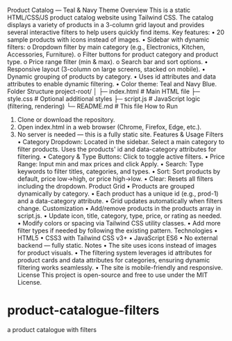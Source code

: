 Product Catalog — Teal & Navy Theme
Overview
This is a static HTML/CSS/JS product catalog website using Tailwind CSS. The catalog displays a variety of products in a 3-column grid layout and provides several interactive filters to help users quickly find items.
Key features:
    •	20 sample products with icons instead of images.
    •	Sidebar with dynamic filters:
    o	Dropdown filter by main category (e.g., Electronics, Kitchen, Accessories, Furniture).
    o	Filter buttons for product category and product type.
    o	Price range filter (min & max).
    o	Search bar and sort options.
    •	Responsive layout (3-column on large screens, stacked on mobile).
    •	Dynamic grouping of products by category.
    •	Uses id attributes and data attributes to enable dynamic filtering.
    •	Color theme: Teal and Navy Blue.
Folder Structure
project-root/
  │
  ├─ index.html        # Main HTML file
  ├─ style.css         # Optional additional styles
  ├─ script.js         # JavaScript logic (filtering, rendering)
  └─ README.md         # This file
How to Run
1.	Clone or download the repository.
2.	Open index.html in a web browser (Chrome, Firefox, Edge, etc.).
3.	No server is needed — this is a fully static site.
Features & Usage
Filters
•	Category Dropdown: Located in the sidebar. Select a main category to filter products. Uses the products' id and data-category attributes for filtering.
•	Category & Type Buttons: Click to toggle active filters.
•	Price Range: Input min and max prices and click Apply.
•	Search: Type keywords to filter titles, categories, and types.
•	Sort: Sort products by default, price low→high, or price high→low.
•	Clear: Resets all filters including the dropdown.
Product Grid
•	Products are grouped dynamically by category.
•	Each product has a unique id (e.g., prod-1) and a data-category attribute.
•	Grid updates automatically when filters change.
Customization
•	Add/remove products in the products array in script.js.
•	Update icon, title, category, type, price, or rating as needed.
•	Modify colors or spacing via Tailwind CSS utility classes.
•	Add more filter types if needed by following the existing pattern.
Technologies
•	HTML5
•	CSS3 with Tailwind CSS v3+
•	JavaScript ES6
•	No external backend — fully static.
Notes
•	The site uses icons instead of images for product visuals.
•	The filtering system leverages id attributes for product cards and data attributes for categories, ensuring dynamic filtering works seamlessly.
•	The site is mobile-friendly and responsive.
License
This project is open-source and free to use under the MIT License.


# product-catalogue-filters
a product catalogue with filters
